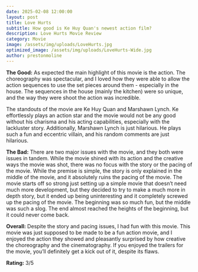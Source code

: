 ```yaml
---
date: 2025-02-08 12:00:00
layout: post
title: Love Hurts
subtitle: How good is Ke Huy Quan's newest action film?
description: Love Hurts Movie Review
category: Movie
image: /assets/img/uploads/LoveHurts.jpg
optimized_image: /assets/img/uploads/LoveHurts-Wide.jpg
author: prestonmoline
---
```


**The Good:**
As expected the main highlight of this movie is the action. The choreography was spectacular, and I loved how they were able to allow the action sequences to use the set pieces around them - especially in the house. The sequences in the house (mainly the kitchen) were so unique, and the way they were shoot the action was incredible. 

The standouts of the movie are Ke Huy Quan and Marshawn Lynch. Ke effortlessly plays an action star and the movie would not be any good without his charisma and his acting capabilities, especially with the lackluster story. Additionally, Marshawn Lynch is just hilarious. He plays such a fun and eccentric villain, and his random comments are just hilarious. 

**The Bad:**
There are two major issues with the movie, and they both were issues in tandem. While the movie shined with its action and the creative ways the movie was shot, there was no focus with the story or the pacing of the movie. While the premise is simple, the story is only explained in the middle of the movie, and it absolutely ruins the pacing of the movie. The movie starts off so strong just setting up a simple movie that doesn’t need much more development, but they decided to try to make a much more in depth story, but it ended up being uninteresting and it completely screwed up the pacing of the movie. The beginning was so much fun, but the middle was such a slog. The end almost reached the heights of the beginning, but it could never come back.

**Overall:**
Despite the story and pacing issues, I had fun with this movie. This movie was just supposed to be made to be a fun action movie, and I enjoyed the action they showed and pleasantly surprised by how creative the choreography and the cinematography. If you enjoyed the trailers for the movie, you’ll definitely get a kick out of it, despite its flaws.

**Rating:**
3/5


